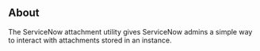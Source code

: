 ## About

The ServiceNow attachment utility gives ServiceNow admins a simple way to interact with attachments stored in an instance. 